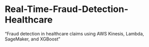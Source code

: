 # Real-Time-Fraud-Detection-Healthcare
“Fraud detection in healthcare claims using AWS Kinesis, Lambda, SageMaker, and XGBoost”
